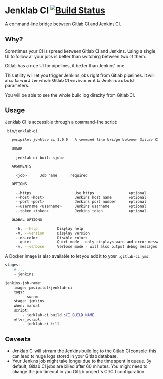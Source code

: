 # Jenklab CI [![Build Status](https://travis-ci.org/pmsipilot/jenklab-ci.svg?branch=master)](https://travis-ci.org/pmsipilot/jenklab-ci)

A command-line bridge between Gitlab CI and Jenkins CI.

## Why?

Sometimes your CI is spread between Gitlab CI and Jenkins. Using a single UI to follow all your jobs is better than 
switching between two of them.

Gitlab has a nice UI for pipelines, it better than Jenkins' one.

This utility will let you trigger Jenkins jobs right from Gitlab pipelines. It will also forward the whole Gitlab CI
environment to Jenkins as build parameters.

You will be able to see the whole build log direclty from Gitlab CI.

## Usage

Jenklab CI is accessible through a command-line script:

```sh
 bin/jenklab-ci 

   pmsipilot-jenklab-ci 1.0.0 - A command-line bridge between Gitlab CI and Jenkins CI
     
   USAGE

     jenklab-ci build <job>

   ARGUMENTS

     <job>      Job name      required      

   OPTIONS

     --https                    Use https                optional      default: false
     --host <host>              Jenkins host name        optional                    
     --port <port>              Jenkins port number      optional      default: null 
     --username <username>      Jenkins username         optional                    
     --token <token>            Jenkins token            optional                     

   GLOBAL OPTIONS

     -h, --help         Display help                                      
     -V, --version      Display version                                   
     --no-color         Disable colors                                    
     --quiet            Quiet mode - only displays warn and error messages
     -v, --verbose      Verbose mode - will also output debug messages
```

A Docker image is also available to let you add it to your `.gitlab-ci.yml`:

```sh
stages:
    # ...
    - jenkins
    
jenkins-job-name:
    image: pmsipilot/jenklab-ci
    tags:
        - swarm
    stage: jenkins
    when: manual
    script:
        - jenklab-ci build $CI_BUILD_NAME
    after_script:
        - jenklab-ci kill
```

## Caveats

* Jenklab CI will stream the Jenkins build log to the Gitlab CI console: this can lead to huge logs stored in your 
Gitlab database.
* Your Jenkins job might take longer due to the time spent in queue. By default, Gitlab CI jobs are killed after 60 
minutes. You might need to change the job timeout in you Gitlab project's CI/CD configuration.